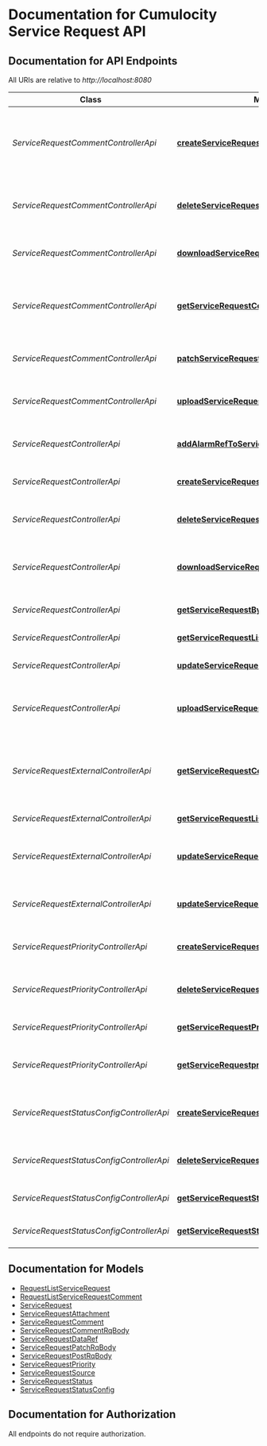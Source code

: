 # Documentation for Cumulocity Service Request API

<a name="documentation-for-api-endpoints"></a>
## Documentation for API Endpoints

All URIs are relative to *http://localhost:8080*

| Class | Method | HTTP request | Description |
|------------ | ------------- | ------------- | -------------|
| *ServiceRequestCommentControllerApi* | [**createServiceRequestComment**](Apis/ServiceRequestCommentControllerApi.md#createservicerequestcomment) | **POST** /api/service/request/{serviceRequestId}/comment | Add new service request comment to specific service request. |
*ServiceRequestCommentControllerApi* | [**deleteServiceRequestCommentById**](Apis/ServiceRequestCommentControllerApi.md#deleteservicerequestcommentbyid) | **DELETE** /api/service/request/comment/{commentId} | DELETE service request comment by Id |
*ServiceRequestCommentControllerApi* | [**downloadServiceRequestCommentAttachment**](Apis/ServiceRequestCommentControllerApi.md#downloadservicerequestcommentattachment) | **GET** /api/service/request/comment/{commentId}/attachment | DOWNLOAD attachment for specific comment |
*ServiceRequestCommentControllerApi* | [**getServiceRequestCommentList**](Apis/ServiceRequestCommentControllerApi.md#getservicerequestcommentlist) | **GET** /api/service/request/{serviceRequestId}/comment | Returns all comments of specific service request by internal Id. |
*ServiceRequestCommentControllerApi* | [**patchServiceRequestCommentById**](Apis/ServiceRequestCommentControllerApi.md#patchservicerequestcommentbyid) | **PUT** /api/service/request/comment/{commentId} | PUT service request comment by Id |
*ServiceRequestCommentControllerApi* | [**uploadServiceRequestCommentAttachment**](Apis/ServiceRequestCommentControllerApi.md#uploadservicerequestcommentattachment) | **POST** /api/service/request/comment/{commentId}/attachment | UPLOAD attachment for specific comment |
| *ServiceRequestControllerApi* | [**addAlarmRefToServiceRequest**](Apis/ServiceRequestControllerApi.md#addalarmreftoservicerequest) | **PUT** /api/service/request/{serviceRequestId}/alarm | Add alarm reference to service request |
*ServiceRequestControllerApi* | [**createServiceRequest**](Apis/ServiceRequestControllerApi.md#createservicerequest) | **POST** /api/service/request | CREATE service request |
*ServiceRequestControllerApi* | [**deleteServiceRequestById**](Apis/ServiceRequestControllerApi.md#deleteservicerequestbyid) | **DELETE** /api/service/request/{serviceRequestId} | DELETE service request by Id |
*ServiceRequestControllerApi* | [**downloadServiceRequestAttachment**](Apis/ServiceRequestControllerApi.md#downloadservicerequestattachment) | **GET** /api/service/request/{serviceRequestId}/attachment | DOWNLOAD attachment for specific service request |
*ServiceRequestControllerApi* | [**getServiceRequestById**](Apis/ServiceRequestControllerApi.md#getservicerequestbyid) | **GET** /api/service/request/{serviceRequestId} | GET service request by Id |
*ServiceRequestControllerApi* | [**getServiceRequestList**](Apis/ServiceRequestControllerApi.md#getservicerequestlist) | **GET** /api/service/request | GET service request list |
*ServiceRequestControllerApi* | [**updateServiceRequestById**](Apis/ServiceRequestControllerApi.md#updateservicerequestbyid) | **PUT** /api/service/request/{serviceRequestId} | PUT service request by Id |
*ServiceRequestControllerApi* | [**uploadServiceRequestAttachment**](Apis/ServiceRequestControllerApi.md#uploadservicerequestattachment) | **POST** /api/service/request/{serviceRequestId}/attachment | UPLOAD attachment for specific service request |
| *ServiceRequestExternalControllerApi* | [**getServiceRequestCommentList1**](Apis/ServiceRequestExternalControllerApi.md#getservicerequestcommentlist1) | **GET** /api/adapter/service/request/{serviceRequestId}/comment | Returns all user comments of specific service request by internal Id. |
*ServiceRequestExternalControllerApi* | [**getServiceRequestList1**](Apis/ServiceRequestExternalControllerApi.md#getservicerequestlist1) | **GET** /api/adapter/service/request | GET service request list |
*ServiceRequestExternalControllerApi* | [**updateServiceRequestIsActiveById**](Apis/ServiceRequestExternalControllerApi.md#updateservicerequestisactivebyid) | **PUT** /api/adapter/service/request/{serviceRequestId}/active | UPDATE service request active status by Id |
*ServiceRequestExternalControllerApi* | [**updateServiceRequestStatusById**](Apis/ServiceRequestExternalControllerApi.md#updateservicerequeststatusbyid) | **PUT** /api/adapter/service/request/{serviceRequestId}/status | UPDATE service request status by Id |
| *ServiceRequestPriorityControllerApi* | [**createServiceRequestPriorityList**](Apis/ServiceRequestPriorityControllerApi.md#createservicerequestprioritylist) | **POST** /api/service/request/priority | CREATE or UPDATE complete priority list |
*ServiceRequestPriorityControllerApi* | [**deleteServiceRequestpriorityById**](Apis/ServiceRequestPriorityControllerApi.md#deleteservicerequestprioritybyid) | **DELETE** /api/service/request/priority/{priorityOrdinal} | DELETE service request priority |
*ServiceRequestPriorityControllerApi* | [**getServiceRequestPriorityList**](Apis/ServiceRequestPriorityControllerApi.md#getservicerequestprioritylist) | **GET** /api/service/request/priority | GET service request priority list |
*ServiceRequestPriorityControllerApi* | [**getServiceRequestpriorityById**](Apis/ServiceRequestPriorityControllerApi.md#getservicerequestprioritybyid) | **GET** /api/service/request/priority/{priorityOrdinal} | GET service request priority by ordinal |
| *ServiceRequestStatusConfigControllerApi* | [**createServiceRequestStatusConfigList**](Apis/ServiceRequestStatusConfigControllerApi.md#createservicerequeststatusconfiglist) | **POST** /api/service/request/status | CREATE or UPDATE service request status list |
*ServiceRequestStatusConfigControllerApi* | [**deleteServiceRequestStatusConfigById**](Apis/ServiceRequestStatusConfigControllerApi.md#deleteservicerequeststatusconfigbyid) | **DELETE** /api/service/request/status/{statusId} | DELETE service request status by Id |
*ServiceRequestStatusConfigControllerApi* | [**getServiceRequestStatusConfigById**](Apis/ServiceRequestStatusConfigControllerApi.md#getservicerequeststatusconfigbyid) | **GET** /api/service/request/status/{statusId} | GET service request status by Id |
*ServiceRequestStatusConfigControllerApi* | [**getServiceRequestStatusConfigList**](Apis/ServiceRequestStatusConfigControllerApi.md#getservicerequeststatusconfiglist) | **GET** /api/service/request/status | GET service request status list |


<a name="documentation-for-models"></a>
## Documentation for Models

 - [RequestListServiceRequest](./Models/RequestListServiceRequest.md)
 - [RequestListServiceRequestComment](./Models/RequestListServiceRequestComment.md)
 - [ServiceRequest](./Models/ServiceRequest.md)
 - [ServiceRequestAttachment](./Models/ServiceRequestAttachment.md)
 - [ServiceRequestComment](./Models/ServiceRequestComment.md)
 - [ServiceRequestCommentRqBody](./Models/ServiceRequestCommentRqBody.md)
 - [ServiceRequestDataRef](./Models/ServiceRequestDataRef.md)
 - [ServiceRequestPatchRqBody](./Models/ServiceRequestPatchRqBody.md)
 - [ServiceRequestPostRqBody](./Models/ServiceRequestPostRqBody.md)
 - [ServiceRequestPriority](./Models/ServiceRequestPriority.md)
 - [ServiceRequestSource](./Models/ServiceRequestSource.md)
 - [ServiceRequestStatus](./Models/ServiceRequestStatus.md)
 - [ServiceRequestStatusConfig](./Models/ServiceRequestStatusConfig.md)


<a name="documentation-for-authorization"></a>
## Documentation for Authorization

All endpoints do not require authorization.
